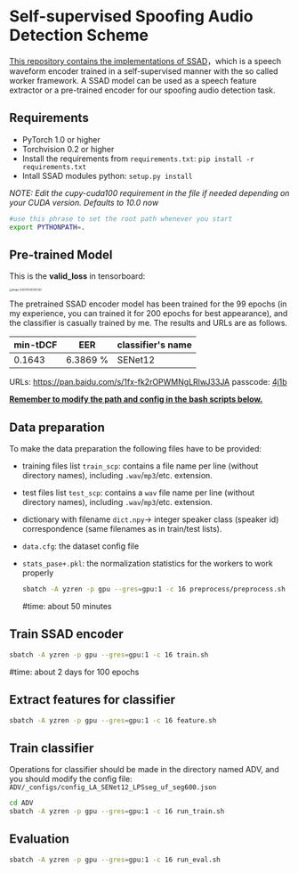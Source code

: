 # Self-supervised Spoofing Audio Detection Scheme
<u>This repository contains the implementations of SSAD</u>，which is a speech waveform encoder trained in a self-supervised manner with the so called worker framework. A SSAD model can be used as a speech feature extractor or a pre-trained encoder for our spoofing audio detection task.

## Requirements
- PyTorch 1.0 or higher
- Torchvision 0.2 or higher
- Install the requirements from `requirements.txt`: `pip install -r requirements.txt`
- Intall SSAD modules python: `setup.py install`

*NOTE: Edit the cupy-cuda100 requirement in the file if needed depending on your CUDA version. Defaults to 10.0 now*

```bash
#use this phrase to set the root path whenever you start
export PYTHONPATH=.
```

## Pre-trained Model
This is the **valid_loss** in tensorboard:

<img src="https://github.com/DangerousQiang/SSAD/blob/main/images/valid_loss.png" alt="image-20201013001612361" style="zoom:30%;" />

The pretrained SSAD encoder model has been trained for the 99 epochs (in my experience, you can trained it for 200 epochs for best appearance), and the classifier is casually trained by me. The results and URLs are as follows.

| min-tDCF | EER      | classifier's name |
| -------- | -------- | ----------------- |
| 0.1643   | 6.3869 % | SENet12           |

URLs: https://pan.baidu.com/s/1fx-fk2rOPWMNgLRlwJ33JA  passcode: [4j1b]()



**<u>Remember to modify the path and config in the bash scripts below.</u>**

## Data preparation
To make the data preparation the following files have to be provided:

- training files list `train_scp`: contains a file name per line (without directory names), including `.wav`/`mp3`/etc. extension.

- test files list `test_scp`: contains a `wav` file name per line (without directory names), including `.wav`/`mp3`/etc. extension.

- dictionary with filename `dict.npy`-> integer speaker class (speaker id) correspondence (same filenames as in train/test lists).

- `data.cfg`: the dataset config file

- `stats_pase+.pkl`: the normalization statistics for the workers to work properly

  ```bash
  sbatch -A yzren -p gpu --gres=gpu:1 -c 16 preprocess/preprocess.sh
  ```

  #time: about 50 minutes

## Train SSAD encoder
```bash
sbatch -A yzren -p gpu --gres=gpu:1 -c 16 train.sh
```

#time: about 2 days for 100 epochs

## Extract features for classifier
```bash
sbatch -A yzren -p gpu --gres=gpu:1 -c 16 feature.sh
```

## Train classifier
Operations for classifier should be made in the directory named ADV, and you should modify the config file: `ADV/_configs/config_LA_SENet12_LPSseg_uf_seg600.json`

```bash
cd ADV
sbatch -A yzren -p gpu --gres=gpu:1 -c 16 run_train.sh
```

## Evaluation
```bash
sbatch -A yzren -p gpu --gres=gpu:1 -c 16 run_eval.sh
```

